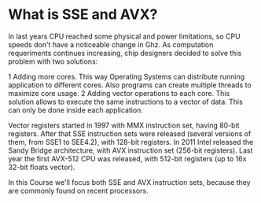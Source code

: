 # What is SSE and AVX?

In last years CPU reached some physical and power limitations, so CPU speeds don't have a noticeable change in Ghz.
As computation requeriments continues increasing, chip designers decided to solve this problem with two solutions:

1  Adding more cores. This way Operating Systems can distribute running application to different cores. Also programs can create multiple threads to maximize core usage.
2  Adding vector operations to each core. This solution allows to execute the same instructions to a vector of data. This can only be done inside each application.

Vector registers started in 1997 with MMX instruction set, having 80-bit registers. After that SSE instruction sets were released (several versions of them, from SSE1 to SEE4.2), with 128-bit registers.
In 2011 Intel released the Sandy Bridge architecture, with AVX instruction set (256-bit registers).
Last year the first AVX-512 CPU was released, with 512-bit registers (up to 16x 32-bit floats vector).

In this Course we'll focus both SSE and AVX instruction sets, because they are commonly found on recent processors.